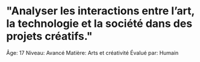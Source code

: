 # "Analyser les interactions entre l’art, la technologie et la société dans des projets créatifs."

Âge: 17
Niveau: Avancé
Matière: Arts et créativité
Évalué par: Humain